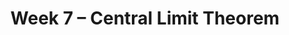 ---
title: Week 7 – Central Limit Theorem
weekNumber: 7
days:
    - date: 2024-11-11
      events: 
        - markdown_content: <b>No Lecture (Veterans Day 🎖️)<b>
    - date: 2024-11-13
      events: 
        - name: LEC 19
          type: lecture
          title: Choosing Sample Sizes, Statistical Models
          url:
          html:
          podcast:
          readings:
            - name: CIT 14.6
              url: https://inferentialthinking.com/chapters/14/6/Choosing_a_Sample_Size.html
            - name: 11.1
              url: https://inferentialthinking.com/chapters/11/1/Assessing_a_Model.html
          keywords: standard deviation of 0s and 1s, np.random.multinomial, Robert Swain jury
        - name: QUIZ 3
          type: quiz
          title: Quiz 3 covers Lectures 13, 15-18
    - date: 2024-11-14
      events:
        - name: LAB 5
          type: lab
          title: Variability and the Normal Distribution
          url:
    - date: 2024-11-15
      events: 
        - name: LEC 20
          type: lecture
          title: Hypothesis Testing
          url:
          html:
          podcast:
          readings:
            - name: CIT 11.3
              url: https://inferentialthinking.com/chapters/11/3/Decisions_and_Uncertainty.html
          keywords: null and alternative hypotheses, test statistic, fair or unfair coin
    - date: 2024-11-17
      events:
        - name: HW 5
          type: hw
          title: The Normal Distribution and the Central Limit Theorem
          url:
---